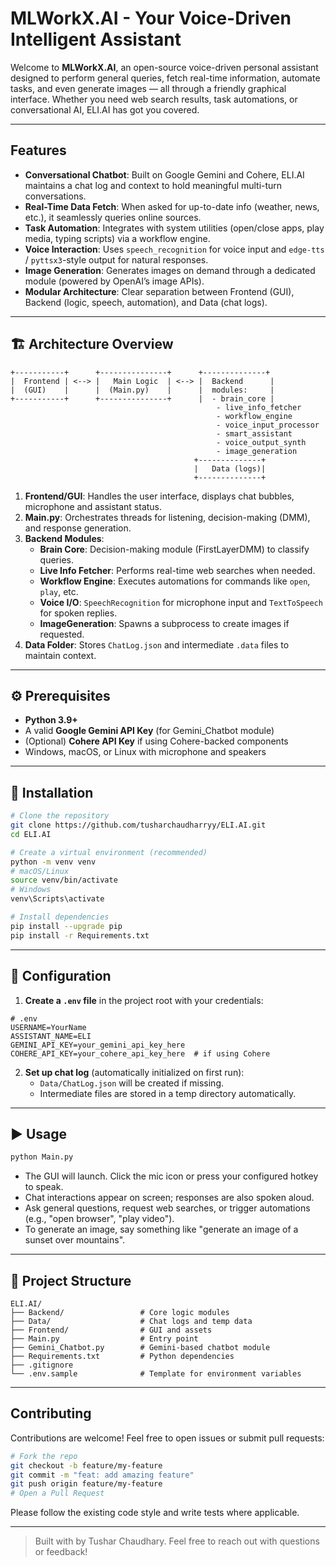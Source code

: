 # MLWorkX.AI - Your Voice-Driven Intelligent Assistant  

Welcome to **MLWorkX.AI**, an open-source voice-driven personal assistant designed to perform general queries, fetch real-time information, automate tasks, and even generate images — all through a friendly graphical interface. Whether you need web search results, task automations, or conversational AI, ELI.AI has got you covered.

---

##  Features

- **Conversational Chatbot**: Built on Google Gemini and Cohere, ELI.AI maintains a chat log and context to hold meaningful multi-turn conversations.
- **Real-Time Data Fetch**: When asked for up-to-date info (weather, news, etc.), it seamlessly queries online sources.
- **Task Automation**: Integrates with system utilities (open/close apps, play media, typing scripts) via a workflow engine.
- **Voice Interaction**: Uses `speech_recognition` for voice input and `edge-tts` / `pyttsx3`-style output for natural responses.
- **Image Generation**: Generates images on demand through a dedicated module (powered by OpenAI’s image APIs).
- **Modular Architecture**: Clear separation between Frontend (GUI), Backend (logic, speech, automation), and Data (chat logs).

---

## 🏗 Architecture Overview

```text
+-----------+      +---------------+      +--------------+
|  Frontend | <--> |   Main Logic  | <--> |  Backend      |
|  (GUI)    |      |  (Main.py)    |      |  modules:     |
+-----------+      +---------------+      |  - brain_core |
                                              - live_info_fetcher
                                              - workflow_engine
                                              - voice_input_processor
                                              - smart_assistant
                                              - voice_output_synth
                                              - image_generation
                                         +--------------+
                                         |   Data (logs)|
                                         +--------------+
```

1. **Frontend/GUI**: Handles the user interface, displays chat bubbles, microphone and assistant status.
2. **Main.py**: Orchestrates threads for listening, decision-making (DMM), and response generation.
3. **Backend Modules**:
   - **Brain Core**: Decision-making module (FirstLayerDMM) to classify queries.
   - **Live Info Fetcher**: Performs real-time web searches when needed.
   - **Workflow Engine**: Executes automations for commands like `open`, `play`, etc.
   - **Voice I/O**: `SpeechRecognition` for microphone input and `TextToSpeech` for spoken replies.
   - **ImageGeneration**: Spawns a subprocess to create images if requested.
4. **Data Folder**: Stores `ChatLog.json` and intermediate `.data` files to maintain context.

---

## ⚙️ Prerequisites

- **Python 3.9+**
- A valid **Google Gemini API Key** (for Gemini_Chatbot module)
- (Optional) **Cohere API Key** if using Cohere-backed components
- Windows, macOS, or Linux with microphone and speakers

---

## 🔧 Installation

```bash
# Clone the repository
git clone https://github.com/tusharchaudharryy/ELI.AI.git
cd ELI.AI

# Create a virtual environment (recommended)
python -m venv venv
# macOS/Linux
source venv/bin/activate
# Windows
venv\Scripts\activate

# Install dependencies
pip install --upgrade pip
pip install -r Requirements.txt
```

---

## 🔐 Configuration

1. **Create a `.env` file** in the project root with your credentials:

```text
# .env
USERNAME=YourName
ASSISTANT_NAME=ELI
GEMINI_API_KEY=your_gemini_api_key_here
COHERE_API_KEY=your_cohere_api_key_here  # if using Cohere
```

2. **Set up chat log** (automatically initialized on first run):
   - `Data/ChatLog.json` will be created if missing.
   - Intermediate files are stored in a temp directory automatically.

---

## ▶️ Usage

```bash
python Main.py
```

- The GUI will launch. Click the mic icon or press your configured hotkey to speak.
- Chat interactions appear on screen; responses are also spoken aloud.
- Ask general questions, request web searches, or trigger automations (e.g., "open browser", "play video").
- To generate an image, say something like "generate an image of a sunset over mountains".

---

## 📂 Project Structure

```text
ELI.AI/
├── Backend/                 # Core logic modules
├── Data/                    # Chat logs and temp data
├── Frontend/                # GUI and assets
├── Main.py                  # Entry point
├── Gemini_Chatbot.py        # Gemini-based chatbot module
├── Requirements.txt         # Python dependencies
├── .gitignore
└── .env.sample              # Template for environment variables
```

---

## Contributing

Contributions are welcome! Feel free to open issues or submit pull requests:

```bash
# Fork the repo
git checkout -b feature/my-feature
git commit -m "feat: add amazing feature"
git push origin feature/my-feature
# Open a Pull Request
```

Please follow the existing code style and write tests where applicable.

---

> Built with by Tushar Chaudhary. Feel free to reach out with questions or feedback!
